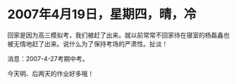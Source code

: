 # 2007年4月19日，星期四，晴，冷

回家是因为高三模拟考，我们被赶了出来。就以前常常不回家待在寝室的杨磊鑫也被无情地赶了出来。说什么为了保持考场的严肃性。扯淡！

消息：2007-4-27考期中考。

今天明、后两天的作业好多哦！
